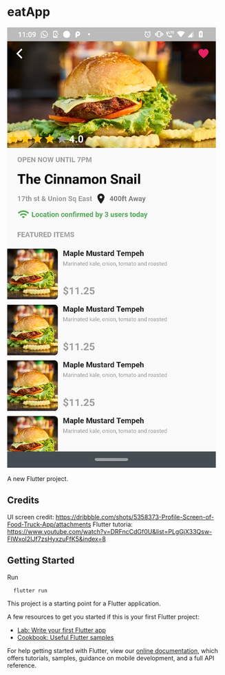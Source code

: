 # eatApp
  ![alt text](https://github.com/juanfer2/flutte-eat-app/blob/master/assets/images/screen.jpeg?raw=true)

A new Flutter project.

## Credits
UI screen credit: https://dribbble.com/shots/5358373-Profile-Screen-of-Food-Truck-App/attachments
Flutter tutoria: https://www.youtube.com/watch?v=DRFncCdGf0U&list=PLgGjX33Qsw-FIWxoI2IJf7zsHyxzuFfK5&index=8

## Getting Started

Run
```bash
  flutter run
```

This project is a starting point for a Flutter application.

A few resources to get you started if this is your first Flutter project:

- [Lab: Write your first Flutter app](https://flutter.dev/docs/get-started/codelab)
- [Cookbook: Useful Flutter samples](https://flutter.dev/docs/cookbook)

For help getting started with Flutter, view our
[online documentation](https://flutter.dev/docs), which offers tutorials,
samples, guidance on mobile development, and a full API reference.
